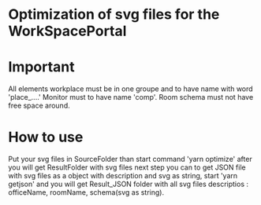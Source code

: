 # Optimization of svg files for the WorkSpacePortal

# Important

All elements workplace must be in one groupe and to have name with word 'place\_....'
Monitor must to have name 'comp'.
Room schema must not have free space around.

# How to use

Put your svg files in SourceFolder than start command 'yarn optimize' after you will get ResultFolder with svg files next step you can to get JSON file with svg files as a object with description and svg as string, start 'yarn getjson' and you will get Result_JSON folder with all svg files descriptios : officeName, roomName, schema(svg as string).
